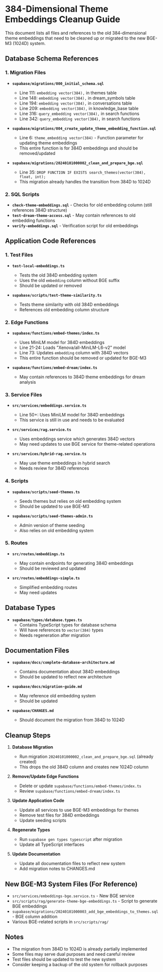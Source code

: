 # 384-Dimensional Theme Embeddings Cleanup Guide

This document lists all files and references to the old 384-dimensional theme embeddings that need to be cleaned up or migrated to the new BGE-M3 (1024D) system.

## Database Schema References

### 1. Migration Files
- **`supabase/migrations/000_initial_schema.sql`**
  - Line 111: `embedding vector(384),` in themes table
  - Line 148: `embedding vector(384),` in dream_symbols table
  - Line 194: `embedding vector(384),` in conversations table
  - Line 209: `embedding vector(384),` in knowledge_base table
  - Line 316: `query_embedding vector(384),` in search functions
  - Line 342: `query_embedding vector(384),` in search functions

- **`supabase/migrations/004_create_update_theme_embedding_function.sql`**
  - Line 6: `theme_embedding vector(384)` - Function parameter for updating theme embeddings
  - This entire function is for 384D embeddings and should be removed/updated

- **`supabase/migrations/20240101000002_clean_and_prepare_bge.sql`**
  - Line 35: `DROP FUNCTION IF EXISTS search_themes(vector(384), float, int);`
  - This migration already handles the transition from 384D to 1024D

### 2. SQL Scripts
- **`check-theme-embeddings.sql`** - Checks for old embedding column (still references 384D structure)
- **`test-dream-theme-access.sql`** - May contain references to old embedding functions
- **`verify-embeddings.sql`** - Verification script for old embeddings

## Application Code References

### 1. Test Files
- **`test-local-embeddings.ts`** 
  - Tests the old 384D embedding system
  - Uses the old `embedding` column without BGE suffix
  - Should be updated or removed

- **`supabase/scripts/test-theme-similarity.ts`**
  - Tests theme similarity with old 384D embeddings
  - References old embedding column structure

### 2. Edge Functions
- **`supabase/functions/embed-themes/index.ts`**
  - Uses MiniLM model for 384D embeddings
  - Line 21-24: Loads "Xenova/all-MiniLM-L6-v2" model
  - Line 73: Updates `embedding` column with 384D vectors
  - This entire function should be removed or updated for BGE-M3

- **`supabase/functions/embed-dream/index.ts`**
  - May contain references to 384D theme embeddings for dream analysis

### 3. Service Files
- **`src/services/embeddings.service.ts`**
  - Line 50+: Uses MiniLM model for 384D embeddings
  - This service is still in use and needs to be evaluated

- **`src/services/rag.service.ts`**
  - Uses embeddings service which generates 384D vectors
  - May need updates to use BGE service for theme-related operations

- **`src/services/hybrid-rag.service.ts`**
  - May use theme embeddings in hybrid search
  - Needs review for 384D references

### 4. Scripts
- **`supabase/scripts/seed-themes.ts`**
  - Seeds themes but relies on old embedding system
  - Should be updated to use BGE-M3

- **`supabase/scripts/seed-themes-admin.ts`**
  - Admin version of theme seeding
  - Also relies on old embedding system

### 5. Routes
- **`src/routes/embeddings.ts`**
  - May contain endpoints for generating 384D embeddings
  - Should be reviewed and updated

- **`src/routes/embeddings-simple.ts`**
  - Simplified embedding routes
  - May need updates

## Database Types
- **`supabase/types/database.types.ts`**
  - Contains TypeScript types for database schema
  - Will have references to `vector(384)` types
  - Needs regeneration after migration

## Documentation Files
- **`supabase/docs/complete-database-architecture.md`**
  - Contains documentation about 384D embeddings
  - Should be updated to reflect new architecture

- **`supabase/docs/migration-guide.md`**
  - May reference old embedding system
  - Should be updated

- **`supabase/CHANGES.md`**
  - Should document the migration from 384D to 1024D

## Cleanup Steps

1. **Database Migration**
   - Run migration `20240101000002_clean_and_prepare_bge.sql` (already created)
   - This drops the old 384D column and creates new 1024D column

2. **Remove/Update Edge Functions**
   - Delete or update `supabase/functions/embed-themes/index.ts`
   - Review `supabase/functions/embed-dream/index.ts`

3. **Update Application Code**
   - Update all services to use BGE-M3 embeddings for themes
   - Remove test files for 384D embeddings
   - Update seeding scripts

4. **Regenerate Types**
   - Run `supabase gen types typescript` after migration
   - Update all TypeScript interfaces

5. **Update Documentation**
   - Update all documentation files to reflect new system
   - Add migration notes to CHANGES.md

## New BGE-M3 System Files (For Reference)
- `src/services/embeddings-bge.service.ts` - New BGE service
- `src/scripts/rag/generate-theme-bge-embeddings.ts` - Script to generate BGE embeddings
- `supabase/migrations/20240101000003_add_bge_embeddings_to_themes.sql` - BGE column addition
- Various BGE-related scripts in `src/scripts/rag/`

## Notes
- The migration from 384D to 1024D is already partially implemented
- Some files may serve dual purposes and need careful review
- Test files should be updated to test the new system
- Consider keeping a backup of the old system for rollback purposes